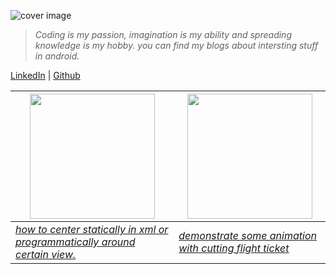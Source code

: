 ![cover image](https://pbs.twimg.com/profile_banners/387853224/1370983193/1500x500) 

> *Coding is my passion, imagination is my ability and spreading knowledge is my hobby. you can find my blogs about intersting stuff in android.*

[LinkedIn](https://www.linkedin.com/in/abualgait/) | [Github](https://github.com/abualgait)


<img src="https://www.studentuniverse.co.uk/blog/wp-content/uploads/2016/06/the-london-eye-landscape-night.jpg" height="200" > |<img src="https://www.superiorwallpapers.com/download/airplane-wing-in-the-sky-wonderful-landscape-1920x1200.jpg" height="200" > |
--- | --- |
*[how to center statically in xml or programmatically around certain view.](circular_radar_blog.md)* | *[demonstrate some animation with cutting flight ticket](cut_ticket_view_blog.md )* |

